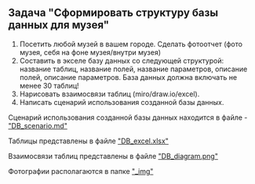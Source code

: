 ## Задача "Сформировать структуру базы данных для музея"

1. Посетить любой музей в вашем городе. Сделать фотоотчет (фото музея, себя на фоне музея/внутри музея)
2. Составить в экселе базу данных со следующей структурой: название таблиц, название полей, название параметров, описание полей, описание параметров. База данных должна включать не менее 30 таблиц!
3. Нарисовать взаимосвязи таблиц (miro/draw.io/excel).
4. Написать сценарий использования созданной базы данных.

Сценарий использования созданной базы данных находится в файле - ["DB_scenario.md"]()

Таблицы представлены в файле ["DB_excel.xlsx"]()

Взаимосвязи таблиц представлены в файле ["DB_diagram.png"]()

Фотографии располагаются в папке ["_img"]()
